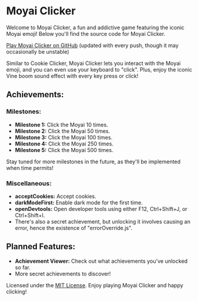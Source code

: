 # Moyai Clicker

Welcome to Moyai Clicker, a fun and addictive game featuring the iconic Moyai emoji! Below you'll find the source code for Moyai Clicker.

[Play Moyai Clicker on GitHub](https://nilonic.github.io/moyaiclicker/) (updated with every push, though it may occasionally be unstable)

Similar to Cookie Clicker, Moyai Clicker lets you interact with the Moyai emoji, and you can even use your keyboard to "click". Plus, enjoy the iconic Vine boom sound effect with every key press or click!

## Achievements:

### Milestones:
- **Milestone 1:** Click the Moyai 10 times.
- **Milestone 2:** Click the Moyai 50 times.
- **Milestone 3:** Click the Moyai 100 times.
- **Milestone 4:** Click the Moyai 250 times.
- **Milestone 5:** Click the Moyai 500 times.

Stay tuned for more milestones in the future, as they'll be implemented when time permits!

### Miscellaneous:
- **acceptCookies:** Accept cookies.
- **darkModeFirst:** Enable dark mode for the first time.
- **openDevtools:** Open developer tools using either F12, Ctrl+Shift+J, or Ctrl+Shift+I.
- There's also a secret achievement, but unlocking it involves causing an error, hence the existence of "errorOverride.js".

## Planned Features:
- **Achievement Viewer:** Check out what achievements you've unlocked so far.
- More secret achievements to discover!

Licensed under the [MIT License](LICENSE.md). Enjoy playing Moyai Clicker and happy clicking!
